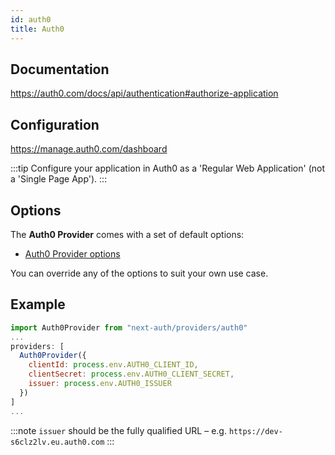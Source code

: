 ```yaml
---
id: auth0
title: Auth0
---
```


## Documentation

https://auth0.com/docs/api/authentication#authorize-application

## Configuration

https://manage.auth0.com/dashboard

:::tip
Configure your application in Auth0 as a 'Regular Web Application' (not a 'Single Page App').
:::

## Options

The **Auth0 Provider** comes with a set of default options:

- [Auth0 Provider options](https://github.com/nextauthjs/next-auth/blob/main/src/providers/auth0.ts)

You can override any of the options to suit your own use case.

## Example

```js
import Auth0Provider from "next-auth/providers/auth0"
...
providers: [
  Auth0Provider({
    clientId: process.env.AUTH0_CLIENT_ID,
    clientSecret: process.env.AUTH0_CLIENT_SECRET,
    issuer: process.env.AUTH0_ISSUER
  })
]
...
```

:::note
`issuer` should be the fully qualified URL – e.g. `https://dev-s6clz2lv.eu.auth0.com`
:::
